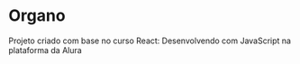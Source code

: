 # Organo
Projeto criado com base no curso React: Desenvolvendo com JavaScript na plataforma da Alura
